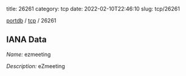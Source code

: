 title: 26261
category: tcp
date: 2022-02-10T22:46:10
slug: tcp/26261

[portdb](/) / [tcp](/category/tcp.html) / 26261


## IANA Data

_Name:_ ezmeeting

_Description:_ eZmeeting

